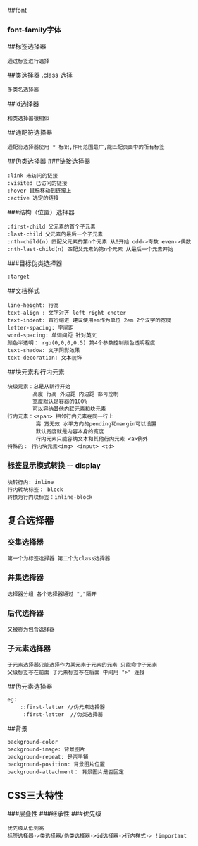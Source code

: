 ##font
### font-family字体

##标签选择器
````
通过标签进行选择
````
##类选择器
.class 选择
````
多类名选择器
````
##id选择器
````
和类选择器很相似
````

##通配符选择器
```
通配符选择器使用 * 标识,作用范围最广,能匹配页面中的所有标签
```

##伪类选择器
###链接选择器
```
:link 未访问的链接
:visited 已访问的链接
:hover 鼠标移动到链接上
:active 选定的链接
```
###结构（位置）选择器
```
:first-child 父元素的首个子元素
:last-child 父元素的最后一个子元素
:nth-child(n) 匹配父元素的第n个元素 从0开始 odd->奇数 even->偶数
:nth-last-child(n) 匹配父元素的第n个元素 从最后一个元素开始
```
###目标伪类选择器
```
:target 
```

##文档样式
```
line-height: 行高
text-align : 文字对齐 left right cneter
text-indent: 首行缩进 建议使用em作为单位 2em 2个汉字的宽度
letter-spacing: 字间距
word-spacing: 单词间距 针对英文
颜色半透明： rgb(0,0,0,0.5) 第4个参数控制颜色透明程度
text-shadow: 文字阴影效果
text-decoration: 文本装饰
```

##块元素和行内元素
```
块级元素：总是从新行开始
        高度 行高 外边距 内边距 都可控制
        宽度默认是容器的100%
        可以容纳其他内联元素和块元素
行内元素：<span> 相邻行内元素在同一行上
         高 宽无效 水平方向的pending和margin可以设置
         默认宽度就是内容本身的宽度
         行内元素只能容纳文本和其他行内元素 <a>例外
特殊的： 行内块元素<img> <input> <td>
```

### 标签显示模式转换 -- display
``` 
块转行内: inline
行内转块标签： block
转换为行内块标签：inline-block
```

## 复合选择器
### 交集选择器
``` 
第一个为标签选择器 第二个为class选择器
```
### 并集选择器
``` 
选择器分组 各个选择器通过 ","隔开 
```
### 后代选择器
``` 
又被称为包含选择器 
```
### 子元素选择器
``` 
子元素选择器只能选择作为某元素子元素的元素 只能命中子元素
父级标签写在前面 子元素标签写在后面 中间用 ">" 连接
```

##伪元素选择器
``` 
eg: 
    ::first-letter //伪元素选择器
     :first-letter  //伪类选择器
```

##背景
``` 
background-color
background-image: 背景图片
background-repeat: 是否平铺
background-position: 背景图片位置
background-attachment： 背景图片是否固定
```

## CSS三大特性
###层叠性
###继承性
###优先级
```
优先级从低到高  
标签选择器->类选择器/伪类选择器->id选择器->行内样式-> !important 
```



